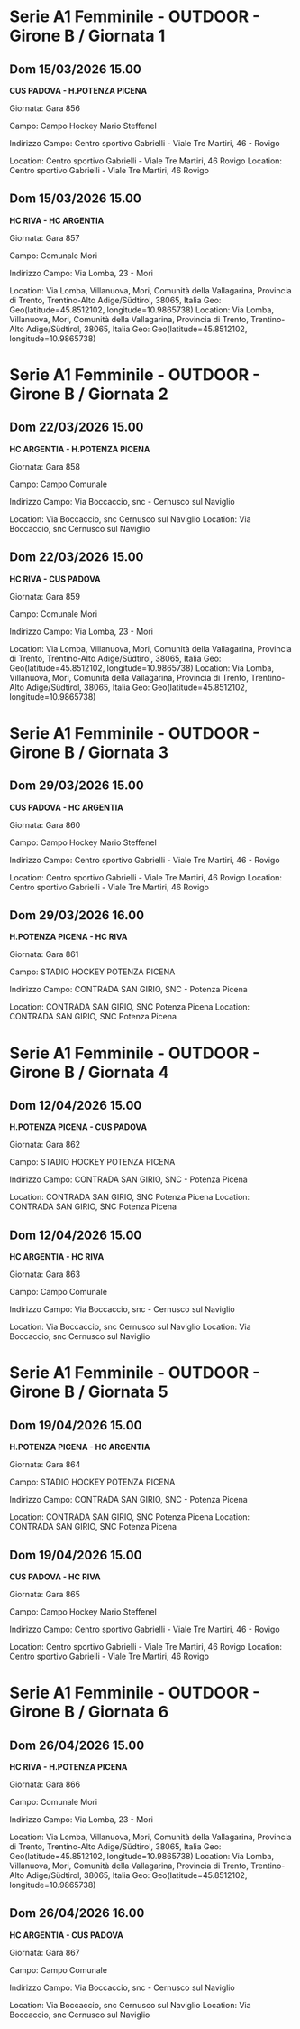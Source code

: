 

# Serie A1 Femminile - OUTDOOR  - Girone B / Giornata 1

## Dom 15/03/2026 15.00

<strong>CUS PADOVA - H.POTENZA PICENA</strong>

Giornata: Gara 856

Campo: Campo Hockey Mario Steffenel 

Indirizzo Campo:  Centro sportivo Gabrielli - Viale Tre Martiri, 46 - Rovigo

Location:  Centro sportivo Gabrielli - Viale Tre Martiri, 46 Rovigo
Location:  Centro sportivo Gabrielli - Viale Tre Martiri, 46 Rovigo


## Dom 15/03/2026 15.00

<strong>HC RIVA - HC ARGENTIA</strong>

Giornata: Gara 857

Campo: Comunale Mori 

Indirizzo Campo:  Via Lomba, 23 - Mori

Location: Via Lomba, Villanuova, Mori, Comunità della Vallagarina, Provincia di Trento, Trentino-Alto Adige/Südtirol, 38065, Italia
Geo: Geo(latitude=45.8512102, longitude=10.9865738)
Location: Via Lomba, Villanuova, Mori, Comunità della Vallagarina, Provincia di Trento, Trentino-Alto Adige/Südtirol, 38065, Italia
Geo: Geo(latitude=45.8512102, longitude=10.9865738)



# Serie A1 Femminile - OUTDOOR  - Girone B / Giornata 2

## Dom 22/03/2026 15.00

<strong>HC ARGENTIA - H.POTENZA PICENA</strong>

Giornata: Gara 858

Campo: Campo Comunale 

Indirizzo Campo:  Via Boccaccio, snc - Cernusco sul Naviglio

Location:  Via Boccaccio, snc Cernusco sul Naviglio
Location:  Via Boccaccio, snc Cernusco sul Naviglio


## Dom 22/03/2026 15.00

<strong>HC RIVA - CUS PADOVA</strong>

Giornata: Gara 859

Campo: Comunale Mori 

Indirizzo Campo:  Via Lomba, 23 - Mori

Location: Via Lomba, Villanuova, Mori, Comunità della Vallagarina, Provincia di Trento, Trentino-Alto Adige/Südtirol, 38065, Italia
Geo: Geo(latitude=45.8512102, longitude=10.9865738)
Location: Via Lomba, Villanuova, Mori, Comunità della Vallagarina, Provincia di Trento, Trentino-Alto Adige/Südtirol, 38065, Italia
Geo: Geo(latitude=45.8512102, longitude=10.9865738)



# Serie A1 Femminile - OUTDOOR  - Girone B / Giornata 3

## Dom 29/03/2026 15.00

<strong>CUS PADOVA - HC ARGENTIA</strong>

Giornata: Gara 860

Campo: Campo Hockey Mario Steffenel 

Indirizzo Campo:  Centro sportivo Gabrielli - Viale Tre Martiri, 46 - Rovigo

Location:  Centro sportivo Gabrielli - Viale Tre Martiri, 46 Rovigo
Location:  Centro sportivo Gabrielli - Viale Tre Martiri, 46 Rovigo


## Dom 29/03/2026 16.00

<strong>H.POTENZA PICENA - HC RIVA</strong>

Giornata: Gara 861

Campo: STADIO HOCKEY POTENZA PICENA 

Indirizzo Campo:  CONTRADA SAN GIRIO, SNC - Potenza Picena

Location:  CONTRADA SAN GIRIO, SNC Potenza Picena
Location:  CONTRADA SAN GIRIO, SNC Potenza Picena



# Serie A1 Femminile - OUTDOOR  - Girone B / Giornata 4

## Dom 12/04/2026 15.00

<strong>H.POTENZA PICENA - CUS PADOVA</strong>

Giornata: Gara 862

Campo: STADIO HOCKEY POTENZA PICENA 

Indirizzo Campo:  CONTRADA SAN GIRIO, SNC - Potenza Picena

Location:  CONTRADA SAN GIRIO, SNC Potenza Picena
Location:  CONTRADA SAN GIRIO, SNC Potenza Picena


## Dom 12/04/2026 15.00

<strong>HC ARGENTIA - HC RIVA</strong>

Giornata: Gara 863

Campo: Campo Comunale 

Indirizzo Campo:  Via Boccaccio, snc - Cernusco sul Naviglio

Location:  Via Boccaccio, snc Cernusco sul Naviglio
Location:  Via Boccaccio, snc Cernusco sul Naviglio



# Serie A1 Femminile - OUTDOOR  - Girone B / Giornata 5

## Dom 19/04/2026 15.00

<strong>H.POTENZA PICENA - HC ARGENTIA</strong>

Giornata: Gara 864

Campo: STADIO HOCKEY POTENZA PICENA 

Indirizzo Campo:  CONTRADA SAN GIRIO, SNC - Potenza Picena

Location:  CONTRADA SAN GIRIO, SNC Potenza Picena
Location:  CONTRADA SAN GIRIO, SNC Potenza Picena


## Dom 19/04/2026 15.00

<strong>CUS PADOVA - HC RIVA</strong>

Giornata: Gara 865

Campo: Campo Hockey Mario Steffenel 

Indirizzo Campo:  Centro sportivo Gabrielli - Viale Tre Martiri, 46 - Rovigo

Location:  Centro sportivo Gabrielli - Viale Tre Martiri, 46 Rovigo
Location:  Centro sportivo Gabrielli - Viale Tre Martiri, 46 Rovigo



# Serie A1 Femminile - OUTDOOR  - Girone B / Giornata 6

## Dom 26/04/2026 15.00

<strong>HC RIVA - H.POTENZA PICENA</strong>

Giornata: Gara 866

Campo: Comunale Mori 

Indirizzo Campo:  Via Lomba, 23 - Mori

Location: Via Lomba, Villanuova, Mori, Comunità della Vallagarina, Provincia di Trento, Trentino-Alto Adige/Südtirol, 38065, Italia
Geo: Geo(latitude=45.8512102, longitude=10.9865738)
Location: Via Lomba, Villanuova, Mori, Comunità della Vallagarina, Provincia di Trento, Trentino-Alto Adige/Südtirol, 38065, Italia
Geo: Geo(latitude=45.8512102, longitude=10.9865738)


## Dom 26/04/2026 16.00

<strong>HC ARGENTIA - CUS PADOVA</strong>

Giornata: Gara 867

Campo: Campo Comunale 

Indirizzo Campo:  Via Boccaccio, snc - Cernusco sul Naviglio

Location:  Via Boccaccio, snc Cernusco sul Naviglio
Location:  Via Boccaccio, snc Cernusco sul Naviglio

